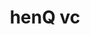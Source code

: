 ---
layout: firm_page
title: "henQ vc"
id: "henq.vc"
permalink: "/henqvchenq.vc/"
website: "https://henq.vc"
offices: "Amsterdam (Netherlands)"
investment_stages: "Pre-Seed, Seed, Series A"
portfolio_companies: "Mews, Sendcloud, Kanpla, Cloudtalk, Wemoto, Modash, Imagino, Malou, Tomorro (ex-Leeway), Freeday, Zivver, Stravito, Orderchamp, Openli, Cronofy, Energyworx, Studytube, Formulate, Impraise, Seoshop, Aidence, Insided, Mendix"
portfolio_link: "https://www.henq.vc/portfolio/"
investment_markets: "B2B Software"
founded_year: "2004"
description: "henQ vc is a Venture Capital firm focused on early-stage B2B software startups in Europe. They invest €1M-€10M tickets in companies that are a little different, valuing founders with unique approaches and business models."
linkedin: "https://www.linkedin.com/company/henq-invest/"
twitter: ""
instagram: ""
team_page: "https://www.henq.vc/#team"
investor_type: "Venture Capital"
crunchbase: "https://www.crunchbase.com/organization/henq-invest"
pitchbook: "https://pitchbook.com/profiles/investor/53315-65"

# SEO Optimization
meta_title: "henQ vc - VC Firm - projectstartups.com"
meta_description: "henQ vc, henQ vc is a Venture Capital firm focused on early-stage B2B software startups in Europe. They invest €1M-€10M tickets in companies that are a little ..."
meta_keywords: "henQ vc, B2B Software, VC firm, venture capital, startup investor, projectstartups.com"
canonical_url: "https://vc.projectstartups.com/henqvchenq.vc/"
---